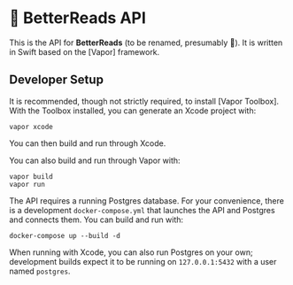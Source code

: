 # 📖 BetterReads API

This is the API for **BetterReads** (to be renamed, presumably 🙂). It is written in Swift based on the [Vapor] framework.

## Developer Setup

It is recommended, though not strictly required, to install [Vapor Toolbox]. With the Toolbox installed, you can generate an Xcode project with:

```
vapor xcode
```

You can then build and run through Xcode.

You can also build and run through Vapor with:

```
vapor build
vapor run
```

The API requires a running Postgres database. For your convenience, there is a development `docker-compose.yml` that launches the API and Postgres and connects them. You can build and run with:

```
docker-compose up --build -d
```

When running with Xcode, you can also run Postgres on your own; development builds expect it to be running on `127.0.0.1:5432` with a user named `postgres`.

